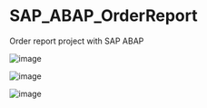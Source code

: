 # SAP_ABAP_OrderReport
Order report project with SAP ABAP

![image](https://github.com/gulsumaltintas/SAP_ABAP_OrderReport/assets/75338790/a1570c12-debc-4436-8c3a-061162a2f153)

![image](https://github.com/gulsumaltintas/SAP_ABAP_OrderReport/assets/75338790/41810fe3-b6e7-4197-939f-37ea7d7bcaea)

![image](https://github.com/gulsumaltintas/SAP_ABAP_OrderReport/assets/75338790/73cda678-78fc-481a-8659-7d6162aa910b)


